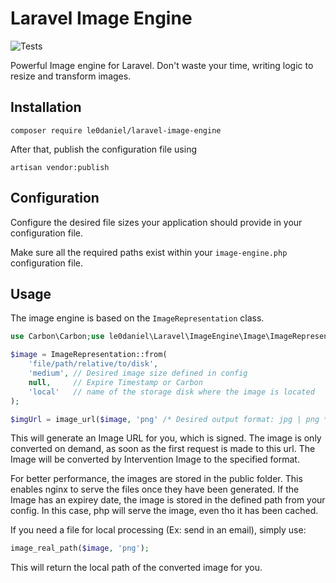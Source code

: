 # Laravel Image Engine

![Tests](https://github.com/le0daniel/laravel-image-engine/workflows/Tests/badge.svg?event=push)

Powerful Image engine for Laravel. Don't waste your time, writing logic to resize and transform images.

## Installation
```
composer require le0daniel/laravel-image-engine
```
After that, publish the configuration file using
```
artisan vendor:publish
```

## Configuration

Configure the desired file sizes your application should provide in your configuration file.

Make sure all the required paths exist within your `image-engine.php` configuration file.

## Usage

The image engine is based on the `ImageRepresentation` class.
```php
use Carbon\Carbon;use le0daniel\Laravel\ImageEngine\Image\ImageRepresentation;

$image = ImageRepresentation::from(
    'file/path/relative/to/disk',
    'medium', // Desired image size defined in config
    null,     // Expire Timestamp or Carbon
    'local'   // name of the storage disk where the image is located
);

$imgUrl = image_url($image, 'png' /* Desired output format: jpg | png */);
```

This will generate an Image URL for you, which is signed. The image is only converted on demand, as soon as the first request is made to this url.
The Image will be converted by Intervention Image to the specified format.

For better performance, the images are stored in the public folder. This enables nginx to serve the files once they have been generated. If the Image has an expirey date, the image is stored in the defined path from your config. In this case, php will serve the image, even tho it has been cached.

If you need a file for local processing (Ex: send in an email), simply use:
```php
image_real_path($image, 'png');
```

This will return the local path of the converted image for you.
